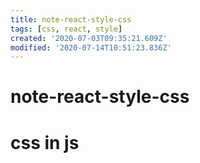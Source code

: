 ```yaml
---
title: note-react-style-css
tags: [css, react, style]
created: '2020-07-03T09:35:21.609Z'
modified: '2020-07-14T10:51:23.836Z'
---
```


# note-react-style-css

# css in js
